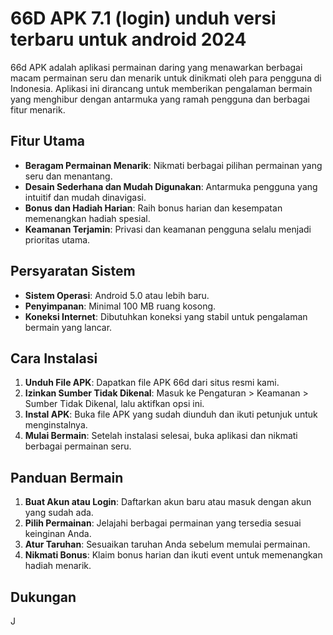 # 66D APK 7.1 (login) unduh versi terbaru untuk android 2024

66d APK adalah aplikasi permainan daring yang menawarkan berbagai macam permainan seru dan menarik untuk dinikmati oleh para pengguna di Indonesia. Aplikasi ini dirancang untuk memberikan pengalaman bermain yang menghibur dengan antarmuka yang ramah pengguna dan berbagai fitur menarik.

## Fitur Utama

- **Beragam Permainan Menarik**: Nikmati berbagai pilihan permainan yang seru dan menantang.
- **Desain Sederhana dan Mudah Digunakan**: Antarmuka pengguna yang intuitif dan mudah dinavigasi.
- **Bonus dan Hadiah Harian**: Raih bonus harian dan kesempatan memenangkan hadiah spesial.
- **Keamanan Terjamin**: Privasi dan keamanan pengguna selalu menjadi prioritas utama.

## Persyaratan Sistem

- **Sistem Operasi**: Android 5.0 atau lebih baru.
- **Penyimpanan**: Minimal 100 MB ruang kosong.
- **Koneksi Internet**: Dibutuhkan koneksi yang stabil untuk pengalaman bermain yang lancar.

## Cara Instalasi

1. **Unduh File APK**: Dapatkan file APK 66d dari situs resmi kami.
2. **Izinkan Sumber Tidak Dikenal**: Masuk ke Pengaturan > Keamanan > Sumber Tidak Dikenal, lalu aktifkan opsi ini.
3. **Instal APK**: Buka file APK yang sudah diunduh dan ikuti petunjuk untuk menginstalnya.
4. **Mulai Bermain**: Setelah instalasi selesai, buka aplikasi dan nikmati berbagai permainan seru.

## Panduan Bermain

1. **Buat Akun atau Login**: Daftarkan akun baru atau masuk dengan akun yang sudah ada.
2. **Pilih Permainan**: Jelajahi berbagai permainan yang tersedia sesuai keinginan Anda.
3. **Atur Taruhan**: Sesuaikan taruhan Anda sebelum memulai permainan.
4. **Nikmati Bonus**: Klaim bonus harian dan ikuti event untuk memenangkan hadiah menarik.

## Dukungan

J
